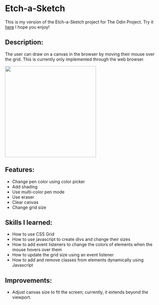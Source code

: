# Etch-a-Sketch

This is my version of the Etch-a-Sketch project for The Odin Project. Try it [here](https://giahenville.github.io/Etch-a-Sketch/) I hope you enjoy!

## Description:

The user can draw on a canvas in the browser by moving their mouse over the grid. This is currently only implemented through the web browser.

 <img src="./etch-a-sketch.png" width="300" height="auto"> 

## Features:

* Change pen color using color picker
* Add shading
* Use multi-color pen mode
* Use eraser
* Clear canvas
* Change grid size

## Skills I learned:

* How to use CSS Grid
* How to use javascript to create divs and change their sizes
* How to add event listeners to change the colors of elements when the mouse hovers over them
* How to update the grid size using an event listener
* How to add and remove classes from elements dynamically using Javascript

## Improvements:

* Adjust canvas size to fit the screen; currently, it extends beyond the viewport.
